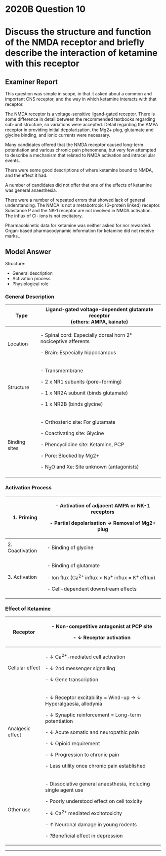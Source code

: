 # 2020B Question 10 
# Discuss the structure and function of the NMDA receptor and briefly describe the interaction of ketamine with this receptor


## Examiner Report
This question was simple in scope, in that it asked about a common and important CNS receptor, and the way in which ketamine interacts with that receptor.

The NMDA receptor is a voltage-sensitive ligand-gated receptor. There is some difference in detail between the recommended textbooks regarding sub-unit structure, so variations were accepted. Detail regarding the AMPA receptor in providing initial depolarization, the Mg2+ plug, glutamate and glycine binding, and ionic currents were necessary.

Many candidates offered that the NMDA receptor caused long-term potentiation and various chronic pain phenomena, but very few attempted to describe a mechanism that related to NMDA activation and intracellular events.

There were some good descriptions of where ketamine bound to NMDA, and the effect it had.

A number of candidates did not offer that one of the effects of ketamine was general anaesthesia.

There were a number of repeated errors that showed lack of general understanding. The NMDA is not a metabotropic (G-protein linked) receptor. Substance P and the NK-1 receptor are not involved in NMDA activation. The influx of Cl- ions is not excitatory.

Pharmacokinetic data for ketamine was neither asked for nor rewarded. Organ-based pharmacodynamic information for ketamine did not receive marks..

## Model Answer
Structure:
- General description
- Activation process
- Physiological role

### General Description

|Type|Ligand-gated voltage-dependent glutamate receptor<br>  (others: AMPA, kainate)|
| -- | -- |
|Location|<p>- Spinal cord: Especially dorsal horn 2° nociceptive afferents</p><p>- Brain: Especially hippocampus</p>|
|Structure|<p>- Transmembrane</p><p>- 2 x NR1 subunits (pore-forming)</p><p>- 1 x NR2A subunit (binds glutamate)</p><p>- 1 x NR2B (binds glycine)</p>|
|Binding sites|<p>- Orthosteric site: For glutamate</p><p>- Coactivating site: Glycine</p><p>- Phencyclidine site: Ketamine, PCP</p><p>- Pore: Blocked by Mg2+</p><p>- N<sub>2</sub>O and Xe: Site unknown (antagonists)</p>|

### Activation Process

|1. Priming|<p>- Activation of adjacent AMPA or NK-1 receptors</p><p>- Partial depolarisation → Removal of Mg2+ plug</p>|
| -- | -- |
|2. Coactivation|<p>- Binding of glycine</p>|
|3. Activation|<p>- Binding of glutamate</p><p>- Ion flux (Ca<sup>2+</sup> influx > Na<sup>+</sup> influx = K<sup>+</sup> efflux)</p><p>- Cell-dependent downstream effects</p>|

### Effect of Ketamine

|Receptor|<p>- Non-competitive antagonist at PCP site</p><p>- ↓ Receptor activation</p>|
| -- | -- |
|Cellular effect|<p>- ↓ Ca<sup>2+</sup>-mediated cell activation</p><p>- ↓ 2nd messenger signalling</p><p>- ↓ Gene transcription</p>|
|Analgesic effect|<p>- ↓ Receptor excitability = Wind-up → ↓ Hyperalgaesia, allodynia</p><p>- ↓ Synaptic reinforcement = Long-term potentiation</p><p>- ↓ Acute somatic and neuropathic pain</p><p>- ↓ Opioid requirement</p><p>- ↓ Progression to chronic pain</p><p>- Less utility once chronic pain established</p>|
|Other use|<p>- Dissociative general anaesthesia, including single agent use</p><p>- Poorly understood effect on cell toxicity</p><p>- ↓ Ca<sup>2+</sup> mediated excitotoxicity</p><p>- ↑ Neuronal damage in young rodents</p><p>- ?Beneficial effect in depression</p>|




--- 

